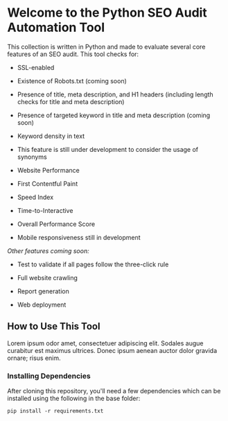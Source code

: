 
# Welcome to the Python SEO Audit Automation Tool

  

This collection is written in Python and made to evaluate several core features of an SEO audit. This tool checks for:

  

- SSL-enabled

- Existence of Robots.txt (coming soon)

- Presence of title, meta description, and H1 headers (including length checks for title and meta description)

- Presence of targeted keyword in title and meta description (coming soon)

- Keyword density in text

- This feature is still under development to consider the usage of synonyms

- Website Performance

- First Contentful Paint

- Speed Index

- Time-to-Interactive

- Overall Performance Score

- Mobile responsiveness still in development

  
  

*Other features coming soon:*

- Test to validate if all pages follow the three-click rule

- Full website crawling

- Report generation

- Web deployment

  

## How to Use This Tool

Lorem ipsum odor amet, consectetuer adipiscing elit. Sodales augue curabitur est maximus ultrices. Donec ipsum aenean auctor dolor gravida ornare; risus enim.

  

### Installing Dependencies
After cloning this repository, you'll need a few dependencies which can be installed using the following in the base folder:

    pip install -r requirements.txt

